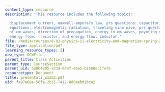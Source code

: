 ```yaml
---
content_type: resource
description: 'This resource includes the following topics:

  displacement current, maxwell-ampere?s law, prs questions: capacitor, maxwell?s
  equations, electromagnetic radiation, traveling sine wave, prs question: wave, properties
  of em waves, direction of propagation, energy in em waves, poynting vector and intensity,
  energy flow:  resistor, and energy flow: inductor.'
file: /media/courses/8-02-physics-ii-electricity-and-magnetism-spring-2007/fa97e68e56fa2b1574128d0aebd1bc82_presentati_w12d2.pdf
file_type: application/pdf
learning_resource_types: []
ocw_type: OCWFile
parent_title: Class Activities
parent_type: CourseSection
parent_uid: 588b48d5-a339-0347-e6e5-b16b0ec1fe7b
resourcetype: Document
title: presentati_w12d2.pdf
uid: fa97e68e-56fa-2b15-7412-8d0aebd1bc82
---
```

